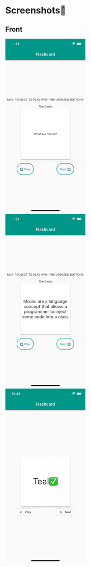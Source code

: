 # Screenshots📸
## Front
<img src="images/front.png" width=50% height=50%>
<img src="images/back.png" width=50% height=50%>
<img src="images/old.png" width=50% height=50%>